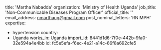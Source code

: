 title: 'Martha Nabadda'
organization: 'Ministry of Health Uganda'
job_title: 'Non-Communicable Diseases Program Officer'
official_title: ''
email_address: nmarthaug@gmail.com
post_nominal_letters: 'RN MPH'
expertise:
  - hypertension
country:
  - Uganda
works_in: Uganda
import_id: 8441d1d6-7f0e-442b-9fa0-32e594a4e4bb
id: fc5e5efa-f6ec-4e21-a14c-66f8a692cfe5
